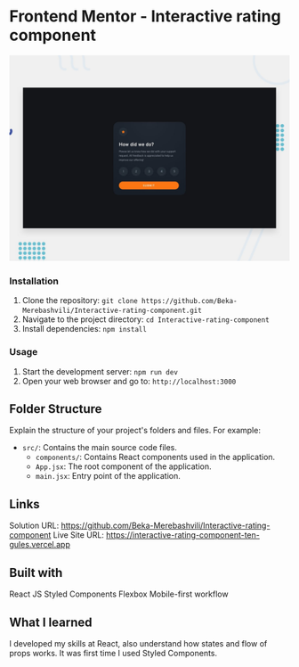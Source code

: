 # Frontend Mentor - Interactive rating component

![Design preview for the Interactive rating component coding challenge](./design/desktop-preview.jpg)

### Installation

1. Clone the repository: `git clone https://github.com/Beka-Merebashvili/Interactive-rating-component.git`
2. Navigate to the project directory: `cd Interactive-rating-component`
3. Install dependencies: `npm install`

### Usage

1. Start the development server: `npm run dev`
2. Open your web browser and go to: `http://localhost:3000`


## Folder Structure

Explain the structure of your project's folders and files. For example:

- `src/`: Contains the main source code files.
  - `components/`: Contains React components used in the application.
  - `App.jsx`: The root component of the application.
  - `main.jsx`: Entry point of the application.

## Links

Solution URL: https://github.com/Beka-Merebashvili/Interactive-rating-component
Live Site URL: https://interactive-rating-component-ten-gules.vercel.app

## Built with
React JS
Styled Components
Flexbox
Mobile-first workflow

## What I learned
I developed my skills at React, also understand how states and flow of props works.
It was first time I used Styled Components.
